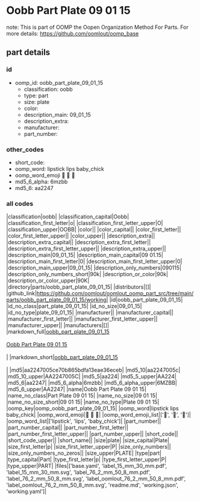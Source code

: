 # Oobb Part Plate 09 01 15  

note: This is part of OOMP the Oopen Organization Method For Parts. For more details: https://github.com/oomlout/oomp_base

##  part details





### id
* oomp_id: oobb_part_plate_09_01_15
  * classification: oobb
  * type: part
  * size: plate
  * color: 
  * description_main: 09_01_15
  * description_extra: 
  * manufacturer: 
  * part_number: 

### other_codes
* short_code: 
* oomp_word: lipstick lips baby_chick
* oomp_word_emoji :lipstick: :lips: :baby_chick:
* md5_6_alpha: 6mzbb
* md5_6: aa2247

### all codes 
|classification|oobb|
|classification_capital|Oobb|
|classification_first_letter|o|
|classification_first_letter_upper|O|
|classification_upper|OOBB|
|color||
|color_capital||
|color_first_letter||
|color_first_letter_upper||
|color_upper||
|description_extra||
|description_extra_capital||
|description_extra_first_letter||
|description_extra_first_letter_upper||
|description_extra_upper||
|description_main|09_01_15|
|description_main_capital|09 01.15|
|description_main_first_letter|0|
|description_main_first_letter_upper|0|
|description_main_upper|09_01_15|
|description_only_numbers|090115|
|description_only_numbers_short|90k|
|description_or_color|90k|
|description_or_color_upper|90K|
|directory|parts/oobb_part_plate_09_01_15|
|distributors|[]|
|github_link|https://github.com/oomlout/oomlout_oomp_part_src/tree/main/parts/oobb_part_plate_09_01_15/working|
|id|oobb_part_plate_09_01_15|
|id_no_class|part_plate_09_01_15|
|id_no_size|09_01_15|
|id_no_type|plate_09_01_15|
|manufacturer||
|manufacturer_capital||
|manufacturer_first_letter||
|manufacturer_first_letter_upper||
|manufacturer_upper||
|manufacturers|[]|
|markdown_full|[oobb_part_plate_09_01_15](https://github.com/oomlout/oomlout_oomp_part_src/tree/main/parts/oobb_part_plate_09_01_15/working)<br>[](https://github.com/oomlout/oomlout_oomp_part_src/tree/main/parts/oobb_part_plate_09_01_15/working)<br>[Oobb Part Plate 09 01 15](https://github.com/oomlout/oomlout_oomp_part_src/tree/main/parts/oobb_part_plate_09_01_15/working)<br><br>|
|markdown_short|[oobb_part_plate_09_01_15](https://github.com/oomlout/oomlout_oomp_part_src/tree/main/parts/oobb_part_plate_09_01_15/working)<br><br>|
|md5|aa2247005ce70b865bdfa13eae36eceb|
|md5_10|aa2247005c|
|md5_10_upper|AA2247005C|
|md5_5|aa224|
|md5_5_upper|AA224|
|md5_6|aa2247|
|md5_6_alpha|6mzbb|
|md5_6_alpha_upper|6MZBB|
|md5_6_upper|AA2247|
|name|Oobb Part Plate 09 01 15|
|name_no_class|Part Plate 09 01 15|
|name_no_size|09 01 15|
|name_no_size_short|09 01 15|
|name_no_type|Plate 09 01 15|
|oomp_key|oomp_oobb_part_plate_09_01_15|
|oomp_word|lipstick lips baby_chick|
|oomp_word_emoji|:lipstick: :lips: :baby_chick:|
|oomp_word_emoji_list|[':lipstick:', ':lips:', ':baby_chick:']|
|oomp_word_list|['lipstick', 'lips', 'baby_chick']|
|part_number||
|part_number_capital||
|part_number_first_letter||
|part_number_first_letter_upper||
|part_number_upper||
|short_code||
|short_code_upper||
|short_name||
|size|plate|
|size_capital|Plate|
|size_first_letter|p|
|size_first_letter_upper|P|
|size_only_numbers||
|size_only_numbers_no_zeros||
|size_upper|PLATE|
|type|part|
|type_capital|Part|
|type_first_letter|p|
|type_first_letter_upper|P|
|type_upper|PART|
|files|['base.yaml', 'label_15_mm_30_mm.pdf', 'label_15_mm_30_mm.svg', 'label_76_2_mm_50_8_mm.pdf', 'label_76_2_mm_50_8_mm.svg', 'label_oomlout_76_2_mm_50_8_mm.pdf', 'label_oomlout_76_2_mm_50_8_mm.svg', 'readme.md', 'working.json', 'working.yaml']|
